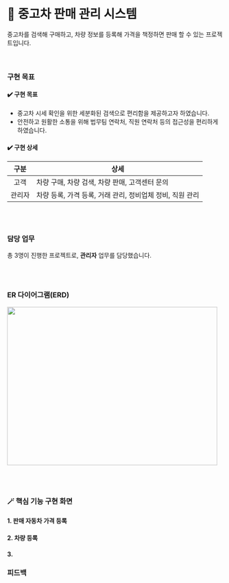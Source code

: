 # 🚗 중고차 판매 관리 시스템 
중고차를 검색해 구매하고, 차량 정보를 등록해 가격을 책정하면 판매 할 수 있는 프로젝트입니다.
<br>
<br> <br>

### 구현 목표

#### ✔️ 구현 목표

+ 중고차 시세 확인을 위한 세분화된 검색으로 편리함을 제공하고자 하였습니다.
+ 안전하고 원활한 소통을 위해 법무팀 연락처, 직원 연락처 등의 접근성을 편리하게 하였습니다.

#### ✔️ 구현 상세

|구분|상세|
|:------:|---|
|고객|차량 구매, 차량 검색, 차량 판매, 고객센터 문의|
|관리자|차량 등록, 가격 등록, 거래 관리, 정비업체 정비, 직원 관리|

<br><br>


### 담당 업무
총 3명이 진행한 프로젝트로, **관리자** 업무를 담당했습니다.


<br><br>

### ER 다이어그램(ERD)

<img src="https://user-images.githubusercontent.com/111429706/186194947-7ff07a88-1a65-47bc-b9db-188f06f60daf.png" width="490" height="370"/>

<br><br>

### 🪄 핵심 기능 구현 화면

#### 1. 판매 자동차 가격 등록

#### 2. 차량 등록

#### 3.




### 피드백











